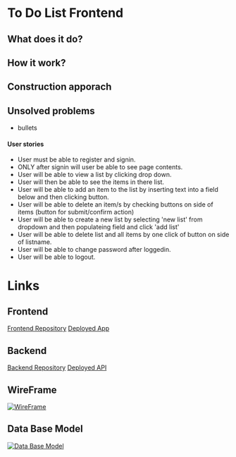 # To Do List Frontend

## What does it do?

## How it work?

## Construction apporach

## Unsolved problems

* bullets

#### User stories

* User must be able to register and signin.
* ONLY after signin will user be able to see page contents.
* User will be able to view a list by clicking drop down.
* User will then be able to see the items in there list.
* User will be able to add an item to the list by inserting text into a field below and then clicking button.
* User will be able to delete an item/s by checking buttons on side of items (button for submit/confirm action)
* User will be able to create a new list by selecting 'new list' from dropdown and then populateing field and click 'add list'
* User will be able to delete list and all items by one click of button on side of listname.
* User will be able to change password after loggedin.
* User will be able to logout.

# Links

## Frontend

[Frontend Repository](https://github.com/erdesi90562/toDoList_FrontEnd)
[Deployed App](http://erdesi90562.github.io/toDoList_FrontEnd)

## Backend

[Backend Repository](https://github.com/erdesi90562/toDoList_Backend)
[Deployed API](https://todo-list-90562.herokuapp.com/)

## WireFrame

[![WireFrame](https://drive.google.com/file/d/0BwbLpqRel7l4QTJySkgxZ0NEZFk/view?usp=sharing)](https://drive.google.com/file/d/0BwbLpqRel7l4QTJySkgxZ0NEZFk/view?usp=sharing)

## Data Base Model

[![Data Base Model](https://drive.google.com/file/d/0BwbLpqRel7l4X3IybmhxNGVaVXM/view?usp=sharing)](https://drive.google.com/file/d/0BwbLpqRel7l4X3IybmhxNGVaVXM/view?usp=sharing)
